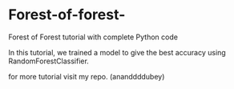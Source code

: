# Forest-of-forest-
Forest of Forest tutorial with complete Python code 

In this tutorial, we trained a model to give the best accuracy using  RandomForestClassifier.

for more tutorial visit my repo. (ananddddubey)
